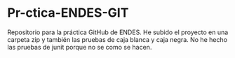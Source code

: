# Pr-ctica-ENDES-GIT
Repositorio para la práctica GitHub de ENDES. 
He subido el proyecto en una carpeta zip y también las pruebas de caja blanca y caja negra.
No he hecho las pruebas de junit porque no se como se hacen. 
